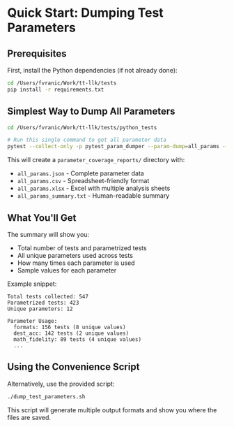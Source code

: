 # Quick Start: Dumping Test Parameters

## Prerequisites

First, install the Python dependencies (if not already done):

```bash
cd /Users/fvranic/Work/tt-llk/tests
pip install -r requirements.txt
```

## Simplest Way to Dump All Parameters

```bash
cd /Users/fvranic/Work/tt-llk/tests/python_tests

# Run this single command to get all parameter data
pytest --collect-only -p pytest_param_dumper --param-dump=all_params --param-format=all --param-summary
```

This will create a `parameter_coverage_reports/` directory with:
- `all_params.json` - Complete parameter data
- `all_params.csv` - Spreadsheet-friendly format
- `all_params.xlsx` - Excel with multiple analysis sheets
- `all_params_summary.txt` - Human-readable summary

## What You'll Get

The summary will show you:
- Total number of tests and parametrized tests
- All unique parameters used across tests
- How many times each parameter is used
- Sample values for each parameter

Example snippet:
```
Total tests collected: 547
Parametrized tests: 423
Unique parameters: 12

Parameter Usage:
  formats: 156 tests (8 unique values)
  dest_acc: 142 tests (2 unique values)
  math_fidelity: 89 tests (4 unique values)
  ...
```

## Using the Convenience Script

Alternatively, use the provided script:

```bash
./dump_test_parameters.sh
```

This script will generate multiple output formats and show you where the files are saved.
